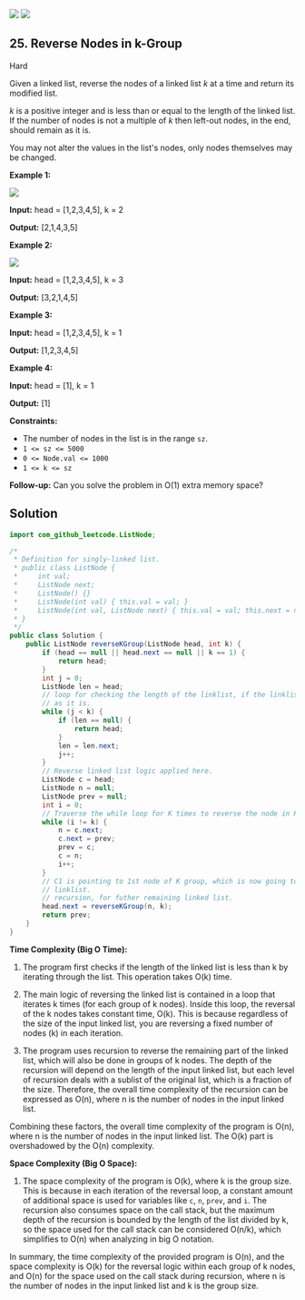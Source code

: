 [![](https://img.shields.io/github/stars/javadev/LeetCode-in-Java?label=Stars&style=flat-square)](https://github.com/javadev/LeetCode-in-Java)
[![](https://img.shields.io/github/forks/javadev/LeetCode-in-Java?label=Fork%20me%20on%20GitHub%20&style=flat-square)](https://github.com/javadev/LeetCode-in-Java/fork)

## 25\. Reverse Nodes in k-Group

Hard

Given a linked list, reverse the nodes of a linked list _k_ at a time and return its modified list.

_k_ is a positive integer and is less than or equal to the length of the linked list. If the number of nodes is not a multiple of _k_ then left-out nodes, in the end, should remain as it is.

You may not alter the values in the list's nodes, only nodes themselves may be changed.

**Example 1:**

![](https://assets.leetcode.com/uploads/2020/10/03/reverse_ex1.jpg)

**Input:** head = [1,2,3,4,5], k = 2

**Output:** [2,1,4,3,5] 

**Example 2:**

![](https://assets.leetcode.com/uploads/2020/10/03/reverse_ex2.jpg)

**Input:** head = [1,2,3,4,5], k = 3

**Output:** [3,2,1,4,5] 

**Example 3:**

**Input:** head = [1,2,3,4,5], k = 1

**Output:** [1,2,3,4,5] 

**Example 4:**

**Input:** head = [1], k = 1

**Output:** [1] 

**Constraints:**

*   The number of nodes in the list is in the range `sz`.
*   `1 <= sz <= 5000`
*   `0 <= Node.val <= 1000`
*   `1 <= k <= sz`

**Follow-up:** Can you solve the problem in O(1) extra memory space?

## Solution

```java
import com_github_leetcode.ListNode;

/*
 * Definition for singly-linked list.
 * public class ListNode {
 *     int val;
 *     ListNode next;
 *     ListNode() {}
 *     ListNode(int val) { this.val = val; }
 *     ListNode(int val, ListNode next) { this.val = val; this.next = next; }
 * }
 */
public class Solution {
    public ListNode reverseKGroup(ListNode head, int k) {
        if (head == null || head.next == null || k == 1) {
            return head;
        }
        int j = 0;
        ListNode len = head;
        // loop for checking the length of the linklist, if the linklist is less than k, then return
        // as it is.
        while (j < k) {
            if (len == null) {
                return head;
            }
            len = len.next;
            j++;
        }
        // Reverse linked list logic applied here.
        ListNode c = head;
        ListNode n = null;
        ListNode prev = null;
        int i = 0;
        // Traverse the while loop for K times to reverse the node in K groups.
        while (i != k) {
            n = c.next;
            c.next = prev;
            prev = c;
            c = n;
            i++;
        }
        // C1 is pointing to 1st node of K group, which is now going to point to the next K group
        // linklist.
        // recursion, for futher remaining linked list.
        head.next = reverseKGroup(n, k);
        return prev;
    }
}
```

**Time Complexity (Big O Time):**

1. The program first checks if the length of the linked list is less than k by iterating through the list. This operation takes O(k) time.

2. The main logic of reversing the linked list is contained in a loop that iterates k times (for each group of k nodes). Inside this loop, the reversal of the k nodes takes constant time, O(k). This is because regardless of the size of the input linked list, you are reversing a fixed number of nodes (k) in each iteration.

3. The program uses recursion to reverse the remaining part of the linked list, which will also be done in groups of k nodes. The depth of the recursion will depend on the length of the input linked list, but each level of recursion deals with a sublist of the original list, which is a fraction of the size. Therefore, the overall time complexity of the recursion can be expressed as O(n), where n is the number of nodes in the input linked list.

Combining these factors, the overall time complexity of the program is O(n), where n is the number of nodes in the input linked list. The O(k) part is overshadowed by the O(n) complexity.

**Space Complexity (Big O Space):**

1. The space complexity of the program is O(k), where k is the group size. This is because in each iteration of the reversal loop, a constant amount of additional space is used for variables like `c`, `n`, `prev`, and `i`. The recursion also consumes space on the call stack, but the maximum depth of the recursion is bounded by the length of the list divided by k, so the space used for the call stack can be considered O(n/k), which simplifies to O(n) when analyzing in big O notation.

In summary, the time complexity of the provided program is O(n), and the space complexity is O(k) for the reversal logic within each group of k nodes, and O(n) for the space used on the call stack during recursion, where n is the number of nodes in the input linked list and k is the group size.
